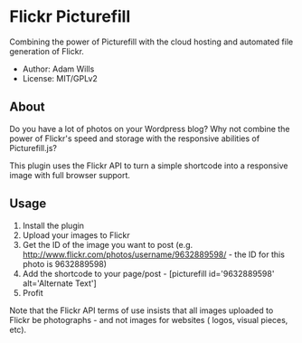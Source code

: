 # Flickr Picturefill
Combining the power of Picturefill with the cloud hosting and automated file generation of Flickr.

* Author: Adam Wills
* License: MIT/GPLv2

## About
Do you have a lot of photos on your Wordpress blog? Why not combine the power of Flickr's speed and storage with the responsive abilities of Picturefill.js?

This plugin uses the Flickr API to turn a simple shortcode into a responsive image with full browser support.

## Usage
1. Install the plugin
2. Upload your images to Flickr
3. Get the ID of the image you want to post (e.g. http://www.flickr.com/photos/username/9632889598/ - the ID for this photo is 9632889598)
4. Add the shortcode to your page/post - [picturefill id='9632889598' alt='Alternate Text']
5. Profit

Note that the Flickr API terms of use insists that all images uploaded to Flickr be photographs - and not images for websites ( logos, visual pieces, etc).